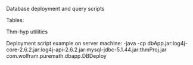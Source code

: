 
Database deployment and query scripts

Tables:

Thm-hyp utilities


Deployment script example on server machine:
-java -cp dbApp.jar:log4j-core-2.6.2.jar:log4j-api-2.6.2.jar:mysql-jdbc-5.1.44.jar:thmProj.jar com.wolfram.puremath.dbapp.DBDeploy